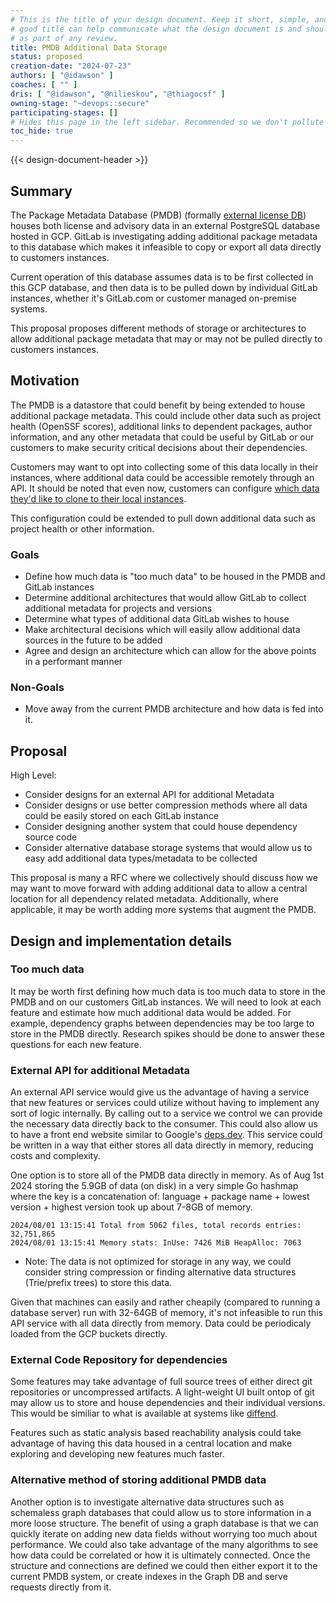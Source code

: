 ```yaml
---
# This is the title of your design document. Keep it short, simple, and descriptive. A
# good title can help communicate what the design document is and should be considered
# as part of any review.
title: PMDB Additional Data Storage
status: proposed
creation-date: "2024-07-23"
authors: [ "@idawson" ]
coaches: [ "" ]
dris: [ "@idawson", "@nilieskou", "@thiagocsf" ]
owning-stage: "~devops::secure"
participating-stages: []
# Hides this page in the left sidebar. Recommended so we don't pollute it.
toc_hide: true
---
```



<!-- Design Doucments often contain forward-looking statements -->
<!-- vale gitlab.FutureTense = NO -->

<!-- This renders the design document header on the detail page, so don't remove it-->
{{< design-document-header >}}

<!--
Don't add a h1 headline. It'll be added automatically from the title front matter attribute.

For long pages, consider creating a table of contents.
-->

## Summary

The Package Metadata Database (PMDB) (formally [external license DB](https://gitlab.com/groups/gitlab-org/-/epics/8492)) houses both license
and advisory data in an external PostgreSQL database hosted in GCP. GitLab is investigating
adding additional package metadata to this database which makes it infeasible to copy or
export all data directly to customers instances.

Current operation of this database assumes data is to be first collected in this GCP
database, and then data is to be pulled down by individual GitLab instances, whether
it's GitLab.com or customer managed on-premise systems.

This proposal proposes different methods of storage or architectures to allow additional
package metadata that may or may not be pulled directly to customers instances.

## Motivation

The PMDB is a datastore that could benefit by being extended to house additional
package metadata. This could include other data such as project health (OpenSSF scores),
additional links to dependent packages, author information, and any other metadata that
could be useful by GitLab or our customers to make security critical decisions about their
dependencies.

Customers may want to opt into collecting some of this data locally in their instances, where
additional data could be accessible remotely through an API. It should be noted that even now,
customers can configure [which data they'd like to clone to their local instances](https://docs.gitlab.com/ee/administration/settings/security_and_compliance.html).

This configuration could be extended to pull down additional data such as project health
or other information.

### Goals

- Define how much data is "too much data" to be housed in the PMDB and GitLab instances
- Determine additional architectures that would allow GitLab to collect additional metadata for projects and versions
- Determine what types of additional data GitLab wishes to house
- Make architectural decisions which will easily allow additional data sources in the future to be added
- Agree and design an architecture which can allow for the above points in a performant manner

### Non-Goals

- Move away from the current PMDB architecture and how data is fed into it.

## Proposal

High Level:

- Consider designs for an external API for additional Metadata
- Consider designs or use better compression methods where all data could be easily stored on each GitLab instance
- Consider designing another system that could house dependency source code
- Consider alternative database storage systems that would allow us to easy add additional data types/metadata to be collected

This proposal is many a RFC where we collectively should discuss how we may want to move forward with adding additional data
to allow a central location for all dependency related metadata. Additionally, where applicable, it may be worth adding more
systems that augment the PMDB.

## Design and implementation details

### Too much data

It may be worth first defining how much data is too much data to store in the PMDB and on our customers GitLab instances. We
will need to look at each feature and estimate how much additional data would be added. For example, dependency graphs between
dependencies may be too large to store in the PMDB directly. Research spikes should be done to answer these questions for
each new feature.

### External API for additional Metadata

An external API service would give us the advantage of having a service that new features or services could utilize without
having to implement any sort of logic internally. By calling out to a service we control we can provide the necessary data directly back to the consumer.
This could also allow us to have a front end website similar to Google's [deps.dev](https://deps.dev/).
This service could be written in a way that either stores all data directly in memory, reducing costs and complexity.

One option is to store all of the PMDB data directly in memory. As of Aug 1st 2024 storing the 5.9GB of data (on disk) in a very
simple Go hashmap where the key is a concatenation of: language + package name + lowest version + highest version took up about 7-8GB of memory.

```
2024/08/01 13:15:41 Total from 5062 files, total records entries: 32,751,865
2024/08/01 13:15:41 Memory stats: InUse: 7426 MiB HeapAlloc: 7063
```

* Note: The data is not optimized for storage in any way, we could consider string compression or finding alternative data structures (Trie/prefix trees) to store this data.

Given that machines can easily and rather cheapily (compared to running a database server) run with 32-64GB of memory, it's not infeasible to run this API service 
with all data directly from memory. Data could be periodicaly loaded from the GCP buckets directly.

### External Code Repository for dependencies

Some features may take advantage of full source trees of either direct git repositories or uncompressed artifacts. A light-weight UI built ontop of git may allow
us to store and house dependencies and their individual versions. This would be similiar to what is available at systems like [diffend](https://my.diffend.io/gems/faraday/2.9.1/2.9.2).

Features such as static analysis based reachability analysis could take advantage of having this data housed in a central location and make exploring and developing
new features much faster.

### Alternative method of storing additional PMDB data

Another option is to investigate alternative data structures such as schemaless graph databases that could allow us to store information in a more loose structure.
The benefit of using a graph database is that we can quickly iterate on adding new data fields without worrying too much about performance. We could also take
advantage of the many algorithms to see how data could be correlated or how it is ultimately connected. Once the structure and connections are defined we could
then either export it to the current PMDB system, or create indexes in the Graph DB and serve requests directly from it.
